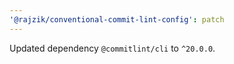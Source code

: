 ```yaml
---
'@rajzik/conventional-commit-lint-config': patch
---
```


Updated dependency `@commitlint/cli` to `^20.0.0`.
